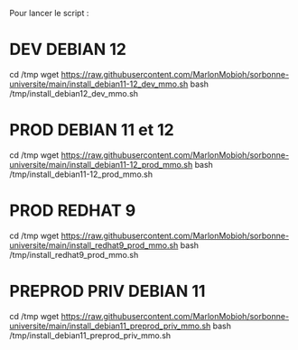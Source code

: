 Pour lancer le script :

# DEV DEBIAN 12
cd /tmp
wget https://raw.githubusercontent.com/MarlonMobioh/sorbonne-universite/main/install_debian11-12_dev_mmo.sh
bash /tmp/install_debian12_dev_mmo.sh

# PROD DEBIAN 11 et 12
cd /tmp
wget https://raw.githubusercontent.com/MarlonMobioh/sorbonne-universite/main/install_debian11-12_prod_mmo.sh
bash /tmp/install_debian11-12_prod_mmo.sh

# PROD REDHAT 9
cd /tmp
wget https://raw.githubusercontent.com/MarlonMobioh/sorbonne-universite/main/install_redhat9_prod_mmo.sh
bash /tmp/install_redhat9_prod_mmo.sh

# PREPROD PRIV DEBIAN 11
cd /tmp
wget https://raw.githubusercontent.com/MarlonMobioh/sorbonne-universite/main/install_debian11_preprod_priv_mmo.sh
bash /tmp/install_debian11_preprod_priv_mmo.sh
